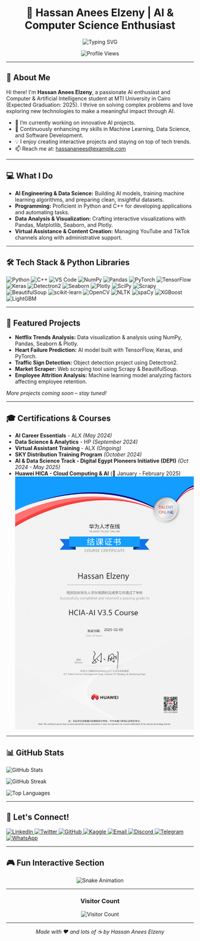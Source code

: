 <h1 align="center">🚀 Hassan Anees Elzeny | AI & Computer Science Enthusiast</h1>

<p align="center">
  <img src="https://readme-typing-svg.herokuapp.com?font=Fira+Code&size=22&pause=1000&color=F7A21B&center=true&vCenter=true&width=600&lines=Welcome+to+My+GitHub+Profile!;AI+%7C+Data+Science+%7C+Cloud+Computing;Building+Innovative+AI+Projects+🚀" alt="Typing SVG" />
</p>
<p align="center">
  <img src="https://komarev.com/ghpvc/?username=HassanAneesElzeny&label=Profile%20Views&color=0e75b6&style=flat" alt="Profile Views" />
</p>

---

## 👋 About Me

Hi there! I'm **Hassan Anees Elzeny**, a passionate AI enthusiast and Computer & Artificial Intelligence student at MTI University in Cairo (Expected Graduation: 2025). I thrive on solving complex problems and love exploring new technologies to make a meaningful impact through AI.

- 🔭 I’m currently working on innovative AI projects.
- 🌱 Continuously enhancing my skills in Machine Learning, Data Science, and Software Development.
- 💡 I enjoy creating interactive projects and staying on top of tech trends.
- 📫 Reach me at: [hassananees@example.com](mailto:hassananees@example.com)

---

## 💻 What I Do

- **AI Engineering & Data Science:** Building AI models, training machine learning algorithms, and preparing clean, insightful datasets.
- **Programming:** Proficient in Python and C++ for developing applications and automating tasks.
- **Data Analysis & Visualization:** Crafting interactive visualizations with Pandas, Matplotlib, Seaborn, and Plotly.
- **Virtual Assistance & Content Creation:** Managing YouTube and TikTok channels along with administrative support.

---

## 🛠️ Tech Stack & Python Libraries

<p align="left">
  <!-- General Tools -->
  <img src="https://img.shields.io/badge/Python-FFD43B?style=for-the-badge&logo=python&logoColor=blue" alt="Python" />
  <img src="https://img.shields.io/badge/C++-00599C?style=for-the-badge&logo=cplusplus&logoColor=white" alt="C++" />
  <img src="https://img.shields.io/badge/VSCode-007ACC?style=for-the-badge&logo=visualstudiocode&logoColor=white" alt="VS Code" />
  
  <!-- Existing Python Libraries -->
  <img src="https://img.shields.io/badge/NumPy-013243?style=for-the-badge&logo=numpy&logoColor=white" alt="NumPy" />
  <img src="https://img.shields.io/badge/Pandas-150458?style=for-the-badge&logo=pandas&logoColor=white" alt="Pandas" />
  <img src="https://img.shields.io/badge/PyTorch-EE4C2C?style=for-the-badge&logo=pytorch&logoColor=white" alt="PyTorch" />
  <img src="https://img.shields.io/badge/TensorFlow-FF6F00?style=for-the-badge&logo=tensorflow&logoColor=white" alt="TensorFlow" />
  <img src="https://img.shields.io/badge/Keras-D00000?style=for-the-badge&logo=keras&logoColor=white" alt="Keras" />
  <img src="https://img.shields.io/badge/Detectron2-4B8BBE?style=for-the-badge&logo=python&logoColor=white" alt="Detectron2" />
  <img src="https://img.shields.io/badge/Seaborn-FF7F0E?style=for-the-badge&logo=seaborn&logoColor=white" alt="Seaborn" />
  <img src="https://img.shields.io/badge/Plotly-FF4F00?style=for-the-badge&logo=plotly&logoColor=white" alt="Plotly" />
  <img src="https://img.shields.io/badge/SciPy-8CAAE6?style=for-the-badge&logo=scipy&logoColor=white" alt="SciPy" />
  <img src="https://img.shields.io/badge/Scrapy-9ACD32?style=for-the-badge&logo=scrapy&logoColor=white" alt="Scrapy" />
  <img src="https://img.shields.io/badge/BeautifulSoup-FFB6C1?style=for-the-badge&logo=python&logoColor=white" alt="BeautifulSoup" />

  <!-- Additional Python Libraries -->
  <img src="https://img.shields.io/badge/scikit--learn-F7931E?style=for-the-badge&logo=scikitlearn&logoColor=white" alt="scikit-learn" />
  <img src="https://img.shields.io/badge/OpenCV-5C3EE8?style=for-the-badge&logo=opencv&logoColor=white" alt="OpenCV" />
  <img src="https://img.shields.io/badge/NLTK-000000?style=for-the-badge&logo=nltk&logoColor=white" alt="NLTK" />
  <img src="https://img.shields.io/badge/spaCy-2C3E50?style=for-the-badge&logo=spacy&logoColor=white" alt="spaCy" />
  <img src="https://img.shields.io/badge/XGBoost-FF5733?style=for-the-badge&logo=xgboost&logoColor=white" alt="XGBoost" />
  <img src="https://img.shields.io/badge/LightGBM-00A2ED?style=for-the-badge&logo=lightgbm&logoColor=white" alt="LightGBM" />
</p>

---

## 📂 Featured Projects

- **Netflix Trends Analysis:** Data visualization & analysis using NumPy, Pandas, Seaborn & Plotly.
- **Heart Failure Prediction:** AI model built with TensorFlow, Keras, and PyTorch.
- **Traffic Sign Detection:** Object detection project using Detectron2.
- **Market Scraper:** Web scraping tool using Scrapy & BeautifulSoup.
- **Employee Attrition Analysis:** Machine learning model analyzing factors affecting employee retention.

*More projects coming soon – stay tuned!*

---

## 🎓 Certifications & Courses

- **AI Career Essentials** - ALX *(May 2024)*
- **Data Science & Analytics** - HP *(September 2024)*
- **Virtual Assistant Training** - ALX *(Ongoing)*
- **SKY Distribution Training Program** *(October 2024)*
- **AI & Data Science Track - Digital Egypt Pioneers Initiative (DEPI)** *(Oct 2024 - May 2025)*
- **Huawei HICA - Cloud Computing & AI** (📅 January - February 2025)  
  ![Huawei Certification](Huawei.png)

---

## 📊 GitHub Stats

![GitHub Stats](https://github-readme-stats.vercel.app/api?username=Hassona18&show_icons=true&theme=radical)

![GitHub Streak](https://github-readme-streak-stats.herokuapp.com/?user=Hassona18&theme=radical)

![Top Languages](https://github-readme-stats.vercel.app/api/top-langs/?username=Hassona18&layout=compact&theme=radical)


---

## 🔗 Let's Connect!

<p align="left">
  <a href="https://linkedin.com/in/your-linkedin" target="_blank">
    <img src="https://img.shields.io/badge/LinkedIn-blue?style=for-the-badge&logo=linkedin" alt="LinkedIn" />
  </a>
  <a href="https://twitter.com/your-twitter" target="_blank">
    <img src="https://img.shields.io/badge/Twitter-1DA1F2?style=for-the-badge&logo=twitter" alt="Twitter" />
  </a>
  <a href="https://github.com/HassanAneesElzeny" target="_blank">
    <img src="https://img.shields.io/badge/GitHub-000?style=for-the-badge&logo=github" alt="GitHub" />
  </a>
  <a href="https://www.kaggle.com/your-kaggle" target="_blank">
    <img src="https://img.shields.io/badge/Kaggle-20BEFF?style=for-the-badge&logo=kaggle&logoColor=white" alt="Kaggle" />
  </a>
  <a href="mailto:hassananees@example.com" target="_blank">
    <img src="https://img.shields.io/badge/Email-D14836?style=for-the-badge&logo=gmail" alt="Email" />
  </a>
  <a href="https://discord.gg/your-discord" target="_blank">
    <img src="https://img.shields.io/badge/Discord-7289DA?style=for-the-badge&logo=discord&logoColor=white" alt="Discord" />
  </a>
  <a href="https://t.me/your-telegram" target="_blank">
    <img src="https://img.shields.io/badge/Telegram-2CA5E0?style=for-the-badge&logo=telegram&logoColor=white" alt="Telegram" />
  </a>
  <a href="https://wa.me/your-number" target="_blank">
    <img src="https://img.shields.io/badge/WhatsApp-25D366?style=for-the-badge&logo=whatsapp&logoColor=white" alt="WhatsApp" />
  </a>
</p>

---

## 🎮 Fun Interactive Section

<div align="center">
  <!-- Animated Snake Game (if enabled on your repo) -->
  <img src="https://raw.githubusercontent.com/HassanAneesElzeny/HassanAneesElzeny/output/snake.svg" alt="Snake Animation" />
</div>

---

<div align="center">
  <h3>Visitor Count</h3>
  <img src="https://profile-counter.glitch.me/HassanAneesElzeny/count.svg" alt="Visitor Count" />
</div>

---

<p align="center"><em>Made with ❤️ and lots of ☕ by Hassan Anees Elzeny</em></p>
